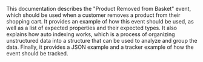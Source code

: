 This documentation describes the "Product Removed from Basket" event, which should be used when a customer removes a product from their shopping cart. It provides an example of how this event should be used, as well as a list of expected properties and their expected types. It also explains how auto indexing works, which is a process of organizing unstructured data into a structure that can be used to analyze and group the data. Finally, it provides a JSON example and a tracker example of how the event should be tracked.

